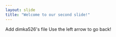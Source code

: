 ```yaml
---
layout: slide
title: "Welcome to our second slide!"
---
```

Add dimka526's file
Use the left arrow to go back!
